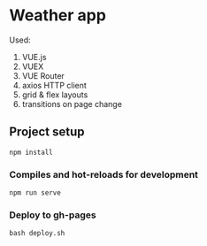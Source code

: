 # Weather app

Used:

1. VUE.js
2. VUEX
3. VUE Router
4. axios HTTP client
5. grid & flex layouts
6. transitions on page change

## Project setup

```
npm install
```

### Compiles and hot-reloads for development

```
npm run serve
```

### Deploy to gh-pages

```
bash deploy.sh
```
